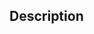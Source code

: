 <!-- Thanks for contributing! -->

## Description

<!-- TODO: Please describe the purpose and high-level explanation of the changes -->
